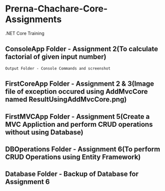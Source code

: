 # Prerna-Chachare-Core-Assignments
.NET Core Training

## ConsoleApp Folder - Assignment 2(To calculate factorial of given input number)
    Output Folder - Console Commands and screenshot

## FirstCoreApp Folder - Assignment 2 & 3(Image file of exception occured using AddMvcCore named ResultUsingAddMvcCore.png)

## FirstMVCApp Folder - Assignment 5(Create a MVC Appliction and perform CRUD operations without using Database)

## DBOperations Folder - Assignment 6(To perform CRUD Operations using Entity Framework)

## Database Folder - Backup of Database for Assignment 6

